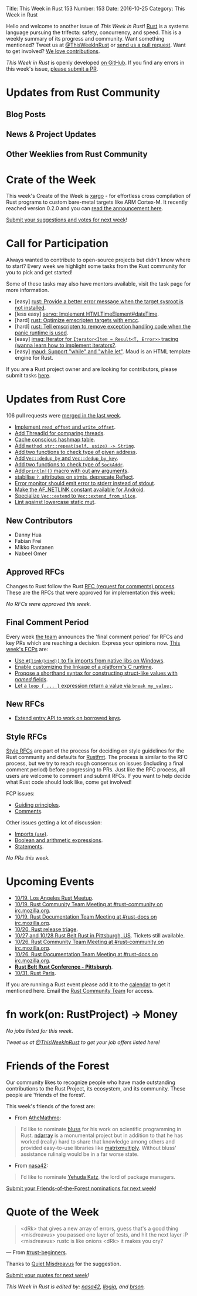 Title: This Week in Rust 153
Number: 153
Date: 2016-10-25
Category: This Week in Rust

Hello and welcome to another issue of *This Week in Rust*!
[Rust](http://rust-lang.org) is a systems language pursuing the trifecta: safety, concurrency, and speed.
This is a weekly summary of its progress and community.
Want something mentioned? Tweet us at [@ThisWeekInRust](https://twitter.com/ThisWeekInRust) or [send us a pull request](https://github.com/cmr/this-week-in-rust).
Want to get involved? [We love contributions](https://github.com/rust-lang/rust/blob/master/CONTRIBUTING.md).

*This Week in Rust* is openly developed [on GitHub](https://github.com/cmr/this-week-in-rust).
If you find any errors in this week's issue, [please submit a PR](https://github.com/cmr/this-week-in-rust/pulls).

# Updates from Rust Community

## Blog Posts

## News & Project Updates

## Other Weeklies from Rust Community

# Crate of the Week

This week's Create of the Week is [xargo](https://github.com/japaric/xargo) - for effortless cross compilation of Rust programs to custom bare-metal targets like ARM Cortex-M. It recently reached version 0.2.0 and you can [read the announcement here](https://users.rust-lang.org/t/xargo-v0-2-0-effortless-cross-compilation-to-custom-bare-metal-targets/7679).

[Submit your suggestions and votes for next week][submit_crate]!

[submit_crate]: https://users.rust-lang.org/t/crate-of-the-week/2704

# Call for Participation

Always wanted to contribute to open-source projects but didn't know where to start?
Every week we highlight some tasks from the Rust community for you to pick and get started!

Some of these tasks may also have mentors available, visit the task page for more information.

* [easy] [rust: Provide a better error message when the target sysroot is not installed](https://github.com/rust-lang/rust/issues/37131).
* [less easy] [servo: Implement HTMLTimeElement#dateTime](https://github.com/servo/servo/issues/12967).
* [hard] [rust: Optimize emscripten targets with emcc](https://github.com/rust-lang/rust/issues/36899).
* [hard] [rust: Tell emscripten to remove exception handling code when the panic runtime is used](https://github.com/rust-lang/rust/issues/36900).
* [easy] [imag: Iterator for `Iterator<Item = Result<T, Error>>` tracing (wanna learn how to implement iterators?](https://github.com/matthiasbeyer/imag/issues/813).
* [easy] [maud: Support "while" and "while let"](https://github.com/lfairy/maud/issues/51). Maud is an HTML template engine for Rust.

If you are a Rust project owner and are looking for contributors, please submit tasks [here][guidelines].

[guidelines]: https://users.rust-lang.org/t/twir-call-for-participation/4821

# Updates from Rust Core

106 pull requests were [merged in the last week][merged].

[merged]: https://github.com/issues?q=is%3Apr+org%3Arust-lang+is%3Amerged+merged%3A2016-10-10..2016-10-17

* [Implement `read_offset` and `write_offset`](https://github.com/rust-lang/rust/pull/35704).
* [Add ThreadId for comparing threads](https://github.com/rust-lang/rust/pull/36341).
* [Cache conscious hashmap table](https://github.com/rust-lang/rust/pull/36692).
* [Add `method str::repeat(self, usize) -> String`](https://github.com/rust-lang/rust/pull/36699).
* [Add two functions to check type of given address](https://github.com/rust-lang/rust/pull/36707).
* [Add `Vec::dedup_by` and `Vec::dedup_by_key`](https://github.com/rust-lang/rust/pull/36743).
* [Add two functions to check type of `SockAddr`](https://github.com/rust-lang/rust/pull/36762).
* [Add `println!()` macro with out any arguments](https://github.com/rust-lang/rust/pull/36825).
* [stabilise `?`, attributes on stmts, deprecate Reflect](https://github.com/rust-lang/rust/pull/36995).
* [Error monitor should emit error to stderr instead of stdout](https://github.com/rust-lang/rust/pull/37066).
* [Make the AF_NETLINK constant available for Android](https://github.com/rust-lang/libc/pull/424).
* [Specialize `Vec::extend` to `Vec::extend_from_slice`](https://github.com/rust-lang/rust/pull/37094).
* [Lint against lowercase static mut](https://github.com/rust-lang/rust/pull/37162).

## New Contributors

* Danny Hua
* Fabian Frei
* Mikko Rantanen
* Nabeel Omer

## Approved RFCs

Changes to Rust follow the Rust [RFC (request for comments)
process](https://github.com/rust-lang/rfcs#rust-rfcs). These
are the RFCs that were approved for implementation this week:

*No RFCs were approved this week.*

## Final Comment Period

Every week [the team](https://www.rust-lang.org/team.html) announces the
'final comment period' for RFCs and key PRs which are reaching a
decision. Express your opinions now. [This week's FCPs][fcp] are:

[fcp]: https://github.com/rust-lang/rfcs/labels/final-comment-period

* [Use `#[link(kind)]` to fix imports from native libs on Windows](https://github.com/rust-lang/rfcs/pull/1717).
* [Enable customizing the linkage of a platform's C runtime](https://github.com/rust-lang/rfcs/pull/1721).
* [Propose a shorthand syntax for constructing struct-like values with _named_ fields](https://github.com/rust-lang/rfcs/pull/1682).
* [Let a `loop { ... }` expression return a value via `break my_value;`](https://github.com/rust-lang/rfcs/pull/1624).

## New RFCs

* [Extend entry API to work on borrowed keys](https://github.com/rust-lang/rfcs/pull/1769).

## Style RFCs

[Style RFCs](https://github.com/rust-lang-nursery/fmt-rfcs) are part of the process for deciding on style guidelines for the Rust community and defaults for [Rustfmt](https://github.com/rust-lang-nursery/rustfmt). The process is similar to the RFC process, but we try to reach rough consensus on issues (including a final comment period) before progressing to PRs. Just like the RFC process, all users are welcome to comment and submit RFCs. If you want to help decide what Rust code should look like, come get involved!

FCP issues:

* [Guiding principles](https://github.com/rust-lang-nursery/fmt-rfcs/issues/4).
* [Comments](https://github.com/rust-lang-nursery/fmt-rfcs/issues/17).

Other issues getting a lot of discussion:

* [Imports (`use`)](https://github.com/rust-lang-nursery/fmt-rfcs/issues/24).
* [Boolean and arithmetic expressions](https://github.com/rust-lang-nursery/fmt-rfcs/issues/18).
* [Statements](https://github.com/rust-lang-nursery/fmt-rfcs/issues/11).

_No PRs this week._

# Upcoming Events

* [10/19. Los Angeles Rust Meetup](https://www.meetup.com/Rust-Los-Angeles/events/234140744/).
* [10/19. Rust Community Team Meeting at #rust-community on irc.mozilla.org](https://chat.mibbit.com/?server=irc.mozilla.org&channel=%23rust-community).
* [10/19. Rust Documentation Team Meeting at #rust-docs on irc.mozilla.org](https://chat.mibbit.com/?server=irc.mozilla.org&channel=%23rust-docs).
* [10/20. Rust release triage](https://internals.rust-lang.org/t/release-cycle-triage-proposal/3544).
* [10/27 and 10/28 Rust Belt Rust in Pittsburgh, US](http://www.rust-belt-rust.com/). Tickets still available.
* [10/26. Rust Community Team Meeting at #rust-community on irc.mozilla.org](https://chat.mibbit.com/?server=irc.mozilla.org&channel=%23rust-community).
* [10/26. Rust Documentation Team Meeting at #rust-docs on irc.mozilla.org](https://chat.mibbit.com/?server=irc.mozilla.org&channel=%23rust-docs).
* **[Rust Belt Rust Conference - Pittsburgh](http://www.rust-belt-rust.com/)**.
* [10/31. Rust Paris](https://www.meetup.com/Rust-Paris/events/234528214/).

If you are running a Rust event please add it to the [calendar] to get
it mentioned here. Email the [Rust Community Team][community] for access.

[calendar]: https://www.google.com/calendar/embed?src=apd9vmbc22egenmtu5l6c5jbfc%40group.calendar.google.com
[community]: mailto:community-team@rust-lang.org

# fn work(on: RustProject) -> Money

*No jobs listed for this week.*

*Tweet us at [@ThisWeekInRust](https://twitter.com/ThisWeekInRust) to get your job offers listed here!*

# Friends of the Forest

Our community likes to recognize people who have made outstanding contributions
to the Rust Project, its ecosystem, and its community. These people are
'friends of the forest'.

This week's friends of the forest are:

* From [AtheMathmo]:

> I'd like to nominate [bluss] for his work on scientific programming in Rust.
> [ndarray] is a monumental project but in addition to that he has worked
> (really) hard to share that knowledge among others and provided easy-to-use
> libraries like [matrixmultiply]. Without bluss' assistance rulinalg would be
> in a far worse state.

* From [nasa42]:

> I'd like to nominate [Yehuda Katz], the lord of package managers.

[AtheMathmo]: https://users.rust-lang.org/t/twir-friends-of-the-forest/7295/9
[bluss]: https://github.com/bluss
[ndarray]: https://github.com/bluss/rust-ndarray
[matrixmultiply]: https://github.com/bluss/matrixmultiply
[nasa42]: https://www.reddit.com/r/rust/comments/576h2q/this_week_in_rust_151/d8pca3k
[Yehuda Katz]: https://github.com/wycats

[Submit your Friends-of-the-Forest nominations for next week][foft]!

[foft]: https://users.rust-lang.org/t/twir-friends-of-the-forest/7295

# Quote of the Week

> <dRk\> that gives a new array of errors, guess that's a good thing
> <misdreavus\> you passed one layer of tests, and hit the next layer :P
> <misdreavus\> rustc is like onions
> <dRk\> it makes you cry?


— From [#rust-beginners](https://chat.mibbit.com/?server=irc.mozilla.org&channel=%23rust-beginners).

Thanks to [Quiet Misdreavus](https://users.rust-lang.org/users/quietmisdreavus) for the suggestion.

[Submit your quotes for next week][submit]!

[submit]: http://users.rust-lang.org/t/twir-quote-of-the-week/328

*This Week in Rust is edited by: [nasa42](https://github.com/nasa42), [llogiq](https://github.com/llogiq), and [brson](https://github.com/brson).*
